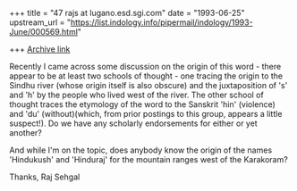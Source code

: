 +++
title = "47 rajs at lugano.esd.sgi.com"
date = "1993-06-25"
upstream_url = "https://list.indology.info/pipermail/indology/1993-June/000569.html"

+++
[Archive link](https://list.indology.info/pipermail/indology/1993-June/000569.html)

Recently I came across some discussion on the origin of this word - there appear
to be at least two schools of thought - one tracing the origin to the Sindhu
river (whose origin itself is also obscure) and the juxtaposition of 's' and 'h'
by the people who lived west of the river. The other school of thought traces
the etymology of the word to the Sanskrit 'hin' (violence) and 'du'
(without)(which, from prior postings to this group, appears a little suspect!).
Do we have any scholarly endorsements for either or yet another?

And while I'm on the topic, does anybody know the origin of the names
'Hindukush' and 'Hinduraj' for the mountain ranges west of the Karakoram?

Thanks,
Raj Sehgal







